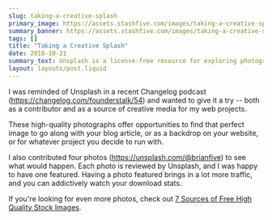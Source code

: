 ```yaml
---
slug: taking-a-creative-splash
primary_image: https://assets.stashfive.com/images/taking-a-creative-splash/full.jpeg
summary_banner: https://assets.stashfive.com/images/taking-a-creative-splash/slice.jpeg
tags: []
title: "Taking a Creative Splash"
date: 2018-10-21
summary_text: Unsplash is a license-free resource for exploring photography for fun and for your creative projects.
layout: layouts/post.liquid
---
```



I was reminded of Unsplash in a recent Changelog podcast (<https://changelog.com/founderstalk/54>) and wanted to give it a try -- both as a contributor and as a source of creative media for my web projects.

These high-quality photographs offer opportunities to find that perfect image to go along with your blog article, or as a backdrop on your website, or for whatever project you decide to run with.

I also contributed four photos (<https://unsplash.com/@brianfive>) to see what would happen. Each photo is reviewed by Unsplash, and I was happy to have one featured. Having a photo featured brings in a lot more traffic, and you can addictively watch your download stats.

If you're looking for even more photos, check out [7 Sources of Free High Quality Stock Images](https://www.entrepreneur.com/article/248683).
